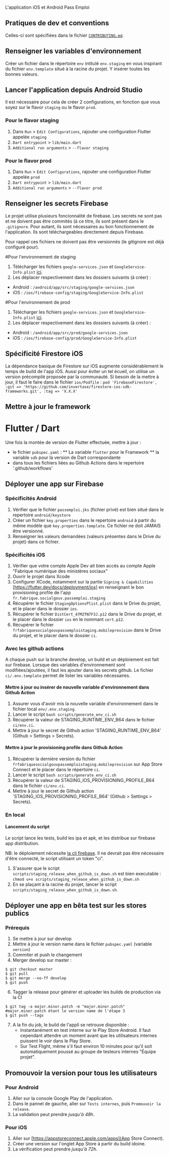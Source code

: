 L'application iOS et Android Pass Emploi

## Pratiques de dev et conventions
Celles-ci sont spécifiées dans le fichier [`CONTRIBUTING.md`](CONTRIBUTING.md).

## Renseigner les variables d'environnement
Créer un fichier dans le répertoire `env` intitulé `env.staging` en vous inspirant du
fichier `env.template` situé à la racine du projet. Y insérer toutes les bonnes valeurs.

## Lancer l'application depuis Android Studio
Il est nécessaire pour cela de créer 2 configurations, en fonction que vous soyez sur le flavor 
`staging` ou le flavor `prod`.
### Pour le flavor staging 
1. Dans `Run` > `Edit Configurations`, rajouter une configuration Flutter appelée `staging`
2. `Dart entrypoint` > `lib/main.dart`
3. `Additional run arguments` > `--flavor staging`
### Pour le flavor prod
1. Dans `Run` > `Edit Configurations`, rajouter une configuration Flutter appelée `prod`
2. `Dart entrypoint` > `lib/main.dart`
3. `Additional run arguments` > `--flavor prod`

## Renseigner les secrets Firebase
Le projet utilise plusieurs foncionnalité de firebase. Les secrets ne sont pas et ne doivent pas 
être commités (à ce titre, ils sont présent dans le `.gitignore`. Pour autant, ils sont nécessaires 
au bon fonctionnement de l'application. Ils sont téléchargeables directement depuis Firebase.

Pour rappel ces fichiers ne doivent pas être versionnés (le gitignore est déjà configuré pour).

#Pour l'environnement de staging 
1. Télécharger les fichiers `google-services.json` et `GoogleService-Info.plist` [ici](https://console.firebase.google.com/project/pass-emploi-staging/settings/general).
2. Les déplacer respectivement dans les dossiers suivants (à créer) :
* Android : `/android/app/src/staging/google-services.json`
* iOS : `/ios/firebase-config/staging/GoogleService-Info.plist`

#Pour l'environnement de prod
1. Télécharger les fichiers `google-services.json` et `GoogleService-Info.plist` [ici](https://console.firebase.google.com/u/1/project/pass-emploi/settings/general).
2. Les déplacer respectivement dans les dossiers suivants (à créer) :
* Android : `/android/app/src/prod/google-services.json`
* iOS : `/ios/firebase-config/prod/GoogleService-Info.plist`

## Spécificité Firestore iOS
La dépendance basique de Firestore sur iOS augmente considérablement le temps de build de l'app iOS. 
Aussi pour éviter un tel écueil, on utilise un version précompilé proposée par la communauté. 
Si besoin de la mettre à jour, il faut le faire dans le fichier `ios/Podfile` :
`pod 'FirebaseFirestore', :git => 'https://github.com/invertase/firestore-ios-sdk-frameworks.git', :tag => 'X.X.X'` 

## Mettre à jour le framework
# Flutter / Dart
Une fois la montée de version de Flutter effectuée, mettre à jour :
* le fichier `pubspec.yaml` :
** La variable `flutter` pour le Framework
** la variable `sdk` pour la version de Dart correspondante
* dans tous les fichiers liées au Github Actions dans le repertoire '.github/workflows'

## Déployer une app sur Firebase
### Spécificités Android
1. Vérifier que le fichier `passemploi.jks` (fichier privé) est bien situé dans le repertoire `android/keystore` 
2. Créer un fichier `key.properties` dans le repertoire `android` à partir du même modèle que 
`key.properties.template`. Ce fichier ne doit JAMAIS être versionné.
3. Renseigner les valeurs demandées (valeurs présentes dans le Drive du projet) dans ce fichier.

### Spécificités iOS
1. Vérifier que votre compte Apple Dev ait bien accès au compte Apple "Fabrique numérique des ministères sociaux"
2. Ouvrir le projet dans Xcode
3. Configurer XCode, notamment sur la partie `Signing & Capabilities` [https://flutter.dev/docs/deployment/ios] 
en renseignant le bon provisioning profile de l'app `fr.fabrique.socialgouv.passemploi.staging`
4. Récupérer le fichier `StagingOptionsPlist.plist` dans le Drive du projet, et le placer dans le dossier `ios`.
5. Récupérer le fichier `DistCert_47M2TN7F3J.p12` dans le Drive du projet, et le placer dans le dossier `ios` en le nommant `cert.p12`.
6. Récupérer le fichier `frfabriquesocialgouvpassemploistaging.mobileprovision` dans le Drive du projet, et le placer dans le dossier `ci`.

### Avec les github actions
A chaque push sur la branche develop, un build et un déploiement est fait sur firebase.
Lorsque des variables d'environnement sont modifiées/ajoutées, il faut les ajouter dans les secrets github.
Le fichier `ci/.env.template` permet de lister les variables nécessaires.
 
#### Mettre à jour ou insérer de nouvelle variable d'environnement dans Github Action
1. Assurer vous d'avoir mis la nouvelle variable d'environnement dans le fichier local `env/.env.staging`.
2. Lancer le script `bash scripts/generate_env_ci.sh`
3. Récupérer la valeur de STAGING_RUNTIME_ENV_B64 dans le fichier  `ci/env.ci`.
4. Mettre à jour le secret de Github action 'STAGING_RUNTIME_ENV_B64' (Github > Settings > Secrets).
 
#### Mettre à jour le provisioning profile dans Github Action
1. Récupérer la dernière version du fichier `frfabriquesocialgouvpassemploistaging.mobileprovision` sur App Store Connect et le placer dans le répertoire `ci`.
2. Lancer le script `bash scripts/generate_env_ci.sh`
3. Récupérer la valeur de STAGING_IOS_PROVISIONING_PROFILE_B64 dans le fichier  `ci/env.ci`.
4. Mettre à jour le secret de Github action 'STAGING_IOS_PROVISIONING_PROFILE_B64' (Github > Settings > Secrets).

### En local
#### Lancement du script
Le script lance les tests, build les ipa et apk, et les distribue sur firebase app distribution. 

NB: le déploiement nécessite [la cli firebase](https://firebase.google.com/docs/cli). Il ne devrait 
pas être nécessaire d'être connecté, le script utilisant un token "ci".

1. S'assurer que le script `scripts/staging_release_when_github_is_down.sh` est bien
   executable : `chmod u+x scripts/staging_release_when_github_is_down.sh`
2. En se plaçant à la racine du projet, lancer le script `scripts/staging_release_when_github_is_down.sh`.

## Déployer une app en bêta test sur les stores publics
### Prérequis
1. Se mettre à jour sur develop
2. Mettre à jour le version name dans le fichier `pubspec.yaml` (variable `version`)
3. Commiter et push le changement
4. Merger develop sur master :
```shell script
$ git checkout master
$ git pull
$ git merge --no-ff develop
$ git push
```
6. Tagger la release pour générer et uploader les builds de production via la CI
```shell script
$ git tag -a major.minor.patch -m "major.minor.patch" #major.minor.patch étant le version name de l'étape 3
$ git push --tags 
```
7. A la fin du job, le build de l'appli se retrouve disponible :
    * Instantanément en test interne sur le Play Store Android. Il faut cependant attendre un moment
    avant que les utilisateurs internes puissent le voir dans le Play Store.
    * Sur Test Flight, même s'il faut environ 10 minutes pour qu'il soit automatiquement poussé au
    groupe de testeurs internes "Équipe projet".

## Promouvoir la version pour tous les utilisateurs
### Pour Android
1. Aller sur la console Google Play de l'application.
2. Dans le pannel de gauche, aller sur `Tests internes`, puis `Promouvoir la release`.
3. La validation peut prendre *jusqu'à 48h*.

### Pour iOS
1. Aller sur [https://appstoreconnect.apple.com/apps](App Store Connect).
2. Créer une version sur l'onglet App Store à partir du build idoine.
3. La vérification peut prendre *jusqu'à 72h*.